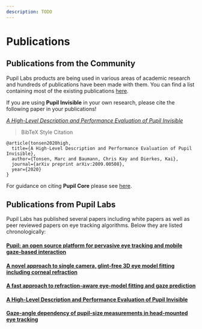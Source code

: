 ```yaml
---
description: TODO
---
```


# Publications

## Publications from the Community
Pupil Labs products are being used in various areas of academic research and hundreds of publications have been made with them. You can find a list containing most of the existing publications [here](https://pupil-labs.com/publications/).

If you are using **Pupil Invisible** in your own research, please cite the following paper in your publications!

[*A High-Level Description and Performance Evaluation of Pupil Invisible* ](https://arxiv.org/pdf/2009.00508.pdf)

> BibTeX Style Citation

```
@article{tonsen2020high,
  title={A High-Level Description and Performance Evaluation of Pupil Invisible},
  author={Tonsen, Marc and Baumann, Chris Kay and Dierkes, Kai},
  journal={arXiv preprint arXiv:2009.00508},
  year={2020}
}
```

For guidance on citing **Pupil Core** please see [here](/core/academic-citation).

## Publications from Pupil Labs
Pupil Labs has published several papers including white papers as well as peer reviewed papers on eye tracking algorithms. Below they are listed chronologically:

#### [Pupil: an open source platform for pervasive eye tracking and mobile gaze-based interaction](https://arxiv.org/pdf/1405.0006)

#### [A novel approach to single camera, glint-free 3D eye model fitting including corneal refraction](https://www.researchgate.net/profile/Kai-Dierkes/publication/325634500_A_novel_approach_to_single_camera_glint-free_3D_eye_model_fitting_including_corneal_refraction/links/5cd42c3fa6fdccc9dd98b24e/A-novel-approach-to-single-camera-glint-free-3D-eye-model-fitting-including-corneal-refraction.pdf)

#### [A fast approach to refraction-aware eye-model fitting and gaze prediction](https://www.researchgate.net/profile/Kai-Dierkes/publication/333490770_A_fast_approach_to_refraction-aware_eye-model_fitting_and_gaze_prediction/links/5d1619cf92851cf44053919f/A-fast-approach-to-refraction-aware-eye-model-fitting-and-gaze-prediction.pdf)

#### [A High-Level Description and Performance Evaluation of Pupil Invisible](https://arxiv.org/pdf/2009.00508)

#### [Gaze-angle dependency of pupil-size measurements in head-mounted eye tracking](https://link.springer.com/article/10.3758/s13428-021-01657-8)